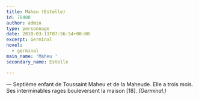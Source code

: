 ```yaml
---
title: Maheu (Estelle)
id: 76408
author: admin
type: personnage
date: 2010-03-11T07:56:54+00:00
excerpt: Germinal
novel:
  - germinal
main_name: 'Maheu '
secondary_name: Estelle

---
```

— Septième enfant de Toussaint Maheu et de la Maheude. Elle a trois mois. Ses interminables rages bouleversent la maison [18]. _(Germinal.)_